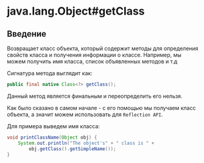 # java.lang.Object#getClass

## Введение

Возвращает класс объекта, который содержит методы для определения свойств класса и получения информации о классе.
Например, мы можем получить имя класса, список объявленных методов и т.д

Сигнатура метода выглядит как:

```java
public final native Class<?> getClass();
```

Данный метод является финальным и переопределить его нельзя.

Как было сказано в самом начале - с его помощью мы получаем класс объекта, а значит можем использовать для `Reflection API`.

Для примера выведем имя класса:

```java
void printClassName(Object obj) {
    System.out.println("The object's" + " class is " +
        obj.getClass().getSimpleName());
}
```
